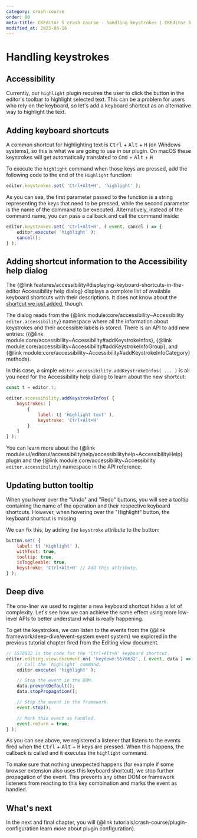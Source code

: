 ```yaml
---
category: crash-course
order: 80
meta-title: CKEditor 5 crash course - handling keystrokes | CKEditor 5 Documentation
modified_at: 2023-08-16
---
```


# Handling keystrokes

## Accessibility

Currently, our `highlight` plugin requires the user to click the button in the editor's toolbar to highlight selected text. This can be a problem for users who rely on the keyboard, so let's add a keyboard shortcut as an alternative way to highlight the text.

## Adding keyboard shortcuts

A common shortcut for highlighting text is <kbd>Ctrl</kbd> + <kbd>Alt</kbd> + <kbd>H</kbd> (on Windows systems), so this is what we are going to use in our plugin. On macOS these keystrokes will get automatically translated to <kbd>Cmd</kbd> + <kbd>Alt</kbd> + <kbd>H</kbd>

To execute the `highlight` command when those keys are pressed, add the following code to the end of the `Highlight` function:

```js
editor.keystrokes.set( 'Ctrl+Alt+H', 'highlight' );
```

As you can see, the first parameter passed to the function is a string representing the keys that need to be pressed, while the second parameter is the name of the command to be executed. Alternatively, instead of the command name, you can pass a callback and call the command inside:

```js
editor.keystrokes.set( 'Ctrl+Alt+H', ( event, cancel ) => {
	editor.execute( 'highlight' );
	cancel();
} );
```

## Adding shortcut information to the Accessibility help dialog

The {@link features/accessibility#displaying-keyboard-shortcuts-in-the-editor Accessibility help dialog} displays a complete list of available keyboard shortcuts with their descriptions. It does not know about the [shortcut we just added](#adding-keyboard-shortcuts), though.

The dialog reads from the {@link module:core/accessibility~Accessibility `editor.accessibility`} namespace where all the information about keystrokes and their accessible labels is stored. There is an API to add new entries: ({@link module:core/accessibility~Accessibility#addKeystrokeInfos}, {@link module:core/accessibility~Accessibility#addKeystrokeInfoGroup}, and {@link module:core/accessibility~Accessibility#addKeystrokeInfoCategory} methods).

In this case, a simple `editor.accessibility.addKeystrokeInfos( ... )` is all you need for the Accessibility help dialog to learn about the new shortcut:

```js
const t = editor.t;

editor.accessibility.addKeystrokeInfos( {
	keystrokes: [
		{
			label: t( 'Highlight text' ),
			keystroke: 'Ctrl+Alt+H'
		}
	]
} );
```

You can learn more about the {@link module:ui/editorui/accessibilityhelp/accessibilityhelp~AccessibilityHelp} plugin and the {@link module:core/accessibility~Accessibility `editor.accessibility`} namespace in the API reference.

## Updating button tooltip

When you hover over the "Undo" and "Redo" buttons, you will see a tooltip containing the name of the operation and their respective keyboard shortcuts. However, when hovering over the "Highlight" button, the keyboard shortcut is missing.

We can fix this, by adding the `keystroke` attribute to the button:

```js
button.set( {
	label: t( 'Highlight' ),
	withText: true,
	tooltip: true,
	isToggleable: true,
	keystroke: 'Ctrl+Alt+H' // Add this attribute.
} );
```

## Deep dive

The one-liner we used to register a new keyboard shortcut hides a lot of complexity. Let's see how we can achieve the same effect using more low-level APIs to better understand what is really happening.

To get the keystrokes, we can listen to the events from the {@link framework/deep-dive/event-system event system} we explored in the previous tutorial chapter fired from the Editing view document.

```js
// 5570632 is the code for the 'Ctrl+Alt+H' keyboard shortcut.
editor.editing.view.document.on( 'keydown:5570632', ( event, data ) => {
	// Call the `highlight` command.
	editor.execute( 'highlight' );

	// Stop the event in the DOM.
	data.preventDefault();
	data.stopPropagation();

	// Stop the event in the framework.
	event.stop();

	// Mark this event as handled.
	event.return = true;
} );
```

As you can see above, we registered a listener that listens to the events fired when the <kbd>Ctrl</kbd> + <kbd>Alt</kbd> + <kbd>H</kbd> keys are pressed. When this happens, the callback is called and it executes the `highlight` command.

To make sure that nothing unexpected happens (for example if some browser extension also uses this keyboard shortcut), we stop further propagation of the event. This prevents any other DOM or framework listeners from reacting to this key combination and marks the event as handled.

## What's next

In the next and final chapter, you will {@link tutorials/crash-course/plugin-configuration learn more about plugin configuration}.

